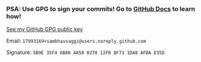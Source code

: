 ### PSA: Use GPG to sign your commits! Go to [GitHub Docs](https://docs.github.com/en/free-pro-team@latest/github/authenticating-to-github/signing-commits) to learn how!

[See my GitHub GPG public key](https://raw.githubusercontent.com/sambhavsaggi/sambhavsaggi/master/17993169%2Bsambhavsaggi%40users.noreply.github.com.gpg)

Email: `17993169+sambhavsaggi@users.noreply.github.com`

Signature: `5B9E 35F4 6B86 4A58 0270 12F0 8F73 1DA8 AFBA E35D`
